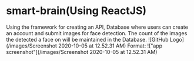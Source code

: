 # smart-brain(Using ReactJS)
Using the framework for creating an API, Database where users can create an account and submit images for face detection.
The count of the images the detected a face on will be maintained in the Database.
![GitHub Logo](/images/Screenshot 2020-10-05 at 12.52.31 AM)
Format: !["app screenshot"](/images/Screenshot 2020-10-05 at 12.52.31 AM)
